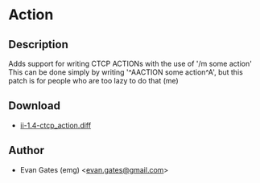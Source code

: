 Action
======

Description
-----------

Adds support for writing CTCP ACTIONs with the use of '/m some action'
This can be done simply by writing '^AACTION some action^A', but this patch is
for people who are too lazy to do that (me)

Download
--------

* [ii-1.4-ctcp_action.diff](ii-1.4-ctcp_action.diff)

Author
------

* Evan Gates (emg) <[evan.gates@gmail.com](mailto:evan.gates@gmail.com)>
